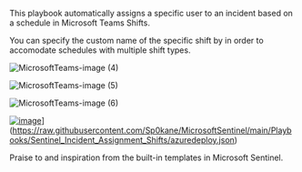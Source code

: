 This playbook automatically assigns a specific user to an incident based on a schedule in Microsoft Teams Shifts.

You can specify the custom name of the specific shift by in order to accomodate schedules with multiple shift types.

![MicrosoftTeams-image (4)](https://user-images.githubusercontent.com/71527532/221388403-6eedec40-fd2c-41ab-981f-bac1a8f9575f.png)

![MicrosoftTeams-image (5)](https://user-images.githubusercontent.com/71527532/221388407-cc369357-f138-4b3b-963e-592819858c90.png)

![MicrosoftTeams-image (6)](https://user-images.githubusercontent.com/71527532/221388409-a5778886-f3b6-4210-9924-dfca2330985f.png)


[![image](https://user-images.githubusercontent.com/71527532/221388116-3dfff954-fe6a-47ed-af08-13d7d4486c7b.png)](https://portal.azure.com/#create/Microsoft.Template/uri/[https://raw.githubusercontent.com/Sp0kane/MicrosoftSentinel/main/Playbooks/updatetrigger-notifyOwner/azuredeploy.json)](https://raw.githubusercontent.com/Sp0kane/MicrosoftSentinel/main/Playbooks/Sentinel_Incident_Assignment_Shifts/azuredeploy.json)


Praise to and inspiration from the built-in templates in Microsoft Sentinel.
